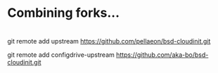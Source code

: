 
#
# Combining forks...
#

git remote add upstream https://github.com/pellaeon/bsd-cloudinit.git

git remote add configdrive-upstream https://github.com/aka-bo/bsd-cloudinit.git
